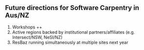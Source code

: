 ## Future directions for Software Carpentry in Aus/NZ

1. Workshops ++
2. Active regions backed by institutional partners/affiliates (e.g. Intersect/NSW, NeSI/NZ)
3. ResBaz running simultaneously at multiple sites next year 
